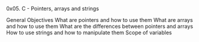 0x05. C - Pointers, arrays and strings

General Objectives
What are pointers and how to use them
What are arrays and how to use them
What are the differences between pointers and arrays
How to use strings and how to manipulate them
Scope of variables
